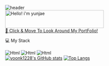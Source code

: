 ![header](https://capsule-render.vercel.app/api?type=soft&color=auto&height=150&section=header&text=Ace's%20git%20hub&fontSize=70)
<br />
<a href="https://cooltext.com"><img src="https://images.cooltext.com/5621658.png" display="block" width="318" height="58" margin-left="auto" margin-right="auto" alt="Hello! i'm yunjae" /></a>
<br /><a href="https://cooltext.com">:seedling: Click & Move To Look Around My PortFolio!</a>
<br />

  💻 My Stack
  <br />
  <br />
  <img alt="Html" src ="https://img.shields.io/badge/JavaScriipt-F7DF1E.svg?&style=for-the-badge&logo=JavaScript&logoColor=black"/>
  <img alt="Html" src ="https://img.shields.io/badge/TypeScript-3178C6.svg?&style=for-the-badge&logo=TypeScript&logoColor=black"/>
  <img alt="Html" src ="https://img.shields.io/badge/WebStorm-FFFFFF.svg?&style=for-the-badge&logo=WebStorm&logoColor=black"/>
  <br />
[![yoonk1228's GitHub stats](https://github-readme-stats.vercel.app/api?username=yoonk1228&show_icons=true&theme=highcontrast)](https://github.com/yoonk1228/github-readme-stats)
[![Top Langs](https://github-readme-stats.vercel.app/api/top-langs/?username=anuraghazra&layout=compact&theme=highcontrast)](https://github.com/yoonk1228/github-readme-stats)
